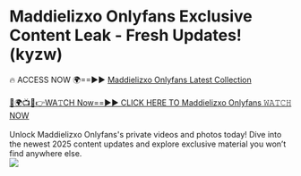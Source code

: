 # Maddielizxo Onlyfans Exclusive Content Leak - Fresh Updates! (kyzw)

🔥 ACCESS NOW 🌍==►► <a href="https://tinyurl.com/kvy9nzfs" rel="nofollow">Maddielizxo Onlyfans Latest Collection</a>
<br><br>
[🔴🌍📺📱👉WA𝚃CH Now==►► CLICK HERE TO Maddielizxo Onlyfans 𝚆𝙰𝚃𝙲𝙷 NOW](https://tinyurl.com/kvy9nzfs)
<br><br>
Unlock Maddielizxo Onlyfans's private videos and photos today! Dive into the newest 2025 content updates and explore exclusive material you won’t find anywhere else.
<br>
<a href="https://tinyurl.com/kvy9nzfs" rel="nofollow" data-target="animated-image.originalLink"><img src="https://camo.githubusercontent.com/8a4f000d20f83aca3bf7ec5f350d767afa0574a8a352519fd8cfa583a6f93a33/68747470733a2f2f692e696d6775722e636f6d2f644a486b345a712e676966" data-canonical-src="https://i.imgur.com/dJHk4Zq.gif" style="max-width: 100%; display: inline-block;" data-target="animated-image.originalImage"></a>
<br>
